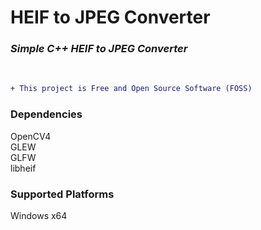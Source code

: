 # HEIF to JPEG Converter  
### _Simple C++ HEIF to JPEG Converter_  

<br/>

```diff  
+ This project is Free and Open Source Software (FOSS)  
```  

### Dependencies
OpenCV4  
GLEW  
GLFW  
libheif  

### Supported Platforms  
Windows x64  
